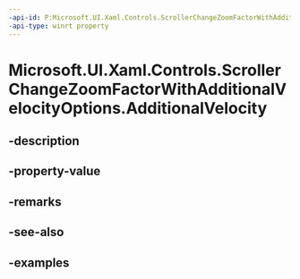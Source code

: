 ```yaml
---
-api-id: P:Microsoft.UI.Xaml.Controls.ScrollerChangeZoomFactorWithAdditionalVelocityOptions.AdditionalVelocity
-api-type: winrt property
---
```


<!-- Property syntax.
public float AdditionalVelocity { get;  set; }
-->

# Microsoft.UI.Xaml.Controls.ScrollerChangeZoomFactorWithAdditionalVelocityOptions.AdditionalVelocity

## -description

## -property-value

## -remarks

## -see-also

## -examples

